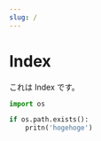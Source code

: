 ```yaml
---
slug: /
---
```


# Index

これは Index です。

```python
import os

if os.path.exists():
    pritn('hogehoge')
```
